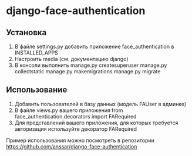 # django-face-authentication

## Установка
1) В файле settings.py добавить приложение face_authentication в INSTALLED_APPS
2) Настроить media (см. документацию django)
3) В консоли выполнить
   manage.py createsuperuser
   manage.py collectstatic
   manage.py makemigrations
   manage.py migrate

## Использование
1) Добавить пользователей в базу данных (модель FAUser в админке)
2) В файле views.py вашего приложения
   from face_authentication.decorators import FARequired
3) Для представлений вашего приложения, для которых требуется авторизация используйте декоратор FARequired

Пример использования можно посмотреть в репозитории
https://github.com/anssar/django-face-authentication
